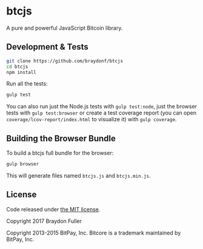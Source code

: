 btcjs
=======

A pure and powerful JavaScript Bitcoin library.

## Development & Tests

```sh
git clone https://github.com/braydonf/btcjs
cd btcjs
npm install
```

Run all the tests:

```sh
gulp test
```

You can also run just the Node.js tests with `gulp test:node`, just the browser tests with `gulp test:browser`
or create a test coverage report (you can open `coverage/lcov-report/index.html` to visualize it) with `gulp coverage`.

## Building the Browser Bundle

To build a btcjs full bundle for the browser:

```sh
gulp browser
```

This will generate files named `btcjs.js` and `btcjs.min.js`.

## License

Code released under [the MIT license](https://github.com/braydonf/btcjs/blob/master/LICENSE).

Copyright 2017 Braydon Fuller

Copyright 2013-2015 BitPay, Inc. Bitcore is a trademark maintained by BitPay, Inc.
